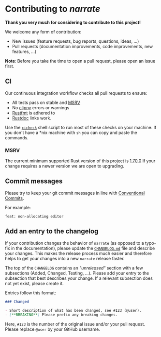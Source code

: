 # Contributing to *narrate*

**Thank you very much for considering to contribute to this project!**

We welcome any form of contribution:

- New issues (feature requests, bug reports, questions, ideas, ...)
- Pull requests (documentation improvements, code improvements, new features,
  ...)

**Note**: Before you take the time to open a pull request, please open an issue
first.

## CI

Our continuous integration workflow checks all pull requests to ensure:

- All tests pass on stable and [MSRV]
- No [clippy](https://github.com/rust-lang/rust-clippy) errors or warnings
- [Rustfmt](https://github.com/rust-lang/rustfmt) is adhered to
- [Rustdoc](https://doc.rust-lang.org/rustdoc/write-documentation/linking-to-items-by-name.html)
  links work.

Use the [`cicheck`](cicheck) shell script to run most of these checks on your
machine. If you don't have a *nix machine with `sh` you can copy and paste the
commands.

### MSRV

The current minimum supported Rust version of this project is [1.70.0][MSRV] If
your change requires a newer version we are open to upgrading.

## Commit messages

Please try to keep your git commit messages in line with [Conventional
Commits](https://www.conventionalcommits.org/en/v1.0.0/).

For example:

```gitcommit
feat: non-allocating editor
```

## Add an entry to the changelog

If your contribution changes the behavior of `narrate` (as opposed to a typo-fix
in the documentation), please update the [`CHANGELOG.md`](CHANGELOG.md) file and
describe your changes. This makes the release process much easier and therefore
helps to get your changes into a new `narrate` release faster.

The top of the `CHANGELOG` contains an *"unreleased"* section with a few
subsections (Added, Changed, Testing, …). Please add your entry to the subsection
that best describes your change. If a relevant subsection does not yet exist, please
create it.

Entries follow this format:

```md
### Changed

- Short description of what has been changed, see #123 (@user).
- [**BREAKING**] Please prefix any breaking changes.
```

Here, `#123` is the number of the original issue and/or your pull request.
Please replace `@user` by your GitHub username.

[MSRV]: https://github.com/rust-lang/rust/releases/tag/1.61.1
